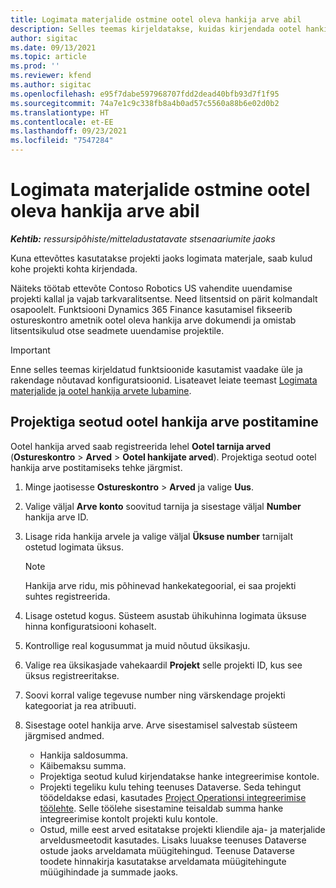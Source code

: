 ```yaml
---
title: Logimata materjalide ostmine ootel oleva hankija arve abil
description: Selles teemas kirjeldatakse, kuidas kirjendada ootel hankija arveid.
author: sigitac
ms.date: 09/13/2021
ms.topic: article
ms.prod: ''
ms.reviewer: kfend
ms.author: sigitac
ms.openlocfilehash: e95f7dabe597968707fdd2dead40bfb93d7f1f95
ms.sourcegitcommit: 74a7e1c9c338fb8a4b0ad57c5560a88b6e02d0b2
ms.translationtype: HT
ms.contentlocale: et-EE
ms.lasthandoff: 09/23/2021
ms.locfileid: "7547284"
---
```

# <a name="purchase-non-stocked-materials-using-a-pending-vendor-invoice"></a>Logimata materjalide ostmine ootel oleva hankija arve abil

_**Kehtib:** ressursipõhiste/mitteladustatavate stsenaariumite jaoks_

Kuna ettevõttes kasutatakse projekti jaoks logimata materjale, saab kulud kohe projekti kohta kirjendada. 

Näiteks töötab ettevõte Contoso Robotics US vahendite uuendamise projekti kallal ja vajab tarkvaralitsentse. Need litsentsid on pärit kolmandalt osapoolelt.  Funktsiooni Dynamics 365 Finance kasutamisel fikseerib ostureskontro ametnik ootel oleva hankija arve dokumendi ja omistab litsentsikulud otse seadmete uuendamise projektile. 

> [!IMPORTANT]
> Enne selles teemas kirjeldatud funktsioonide kasutamist vaadake üle ja rakendage nõutavad konfiguratsioonid. Lisateavet leiate teemast [Logimata materjalide ja ootel hankija arvete lubamine](configure-materials-nonstocked.md). 

## <a name="post-a-project-related-pending-vendor-invoice"></a>Projektiga seotud ootel hankija arve postitamine 

Ootel hankija arved saab registreerida lehel **Ootel tarnija arved** (**Ostureskontro** > **Arved** > **Ootel hankijate arved**). Projektiga seotud ootel hankija arve postitamiseks tehke järgmist.

1. Minge jaotisesse **Ostureskontro** > **Arved** ja valige **Uus**. 
2. Valige väljal **Arve konto** soovitud tarnija ja sisestage väljal **Number** hankija arve ID.
3. Lisage rida hankija arvele ja valige väljal **Üksuse number** tarnijalt ostetud logimata üksus. 

    > [!NOTE]
    > Hankija arve ridu, mis põhinevad hankekategoorial, ei saa projekti suhtes registreerida. 
    
5. Lisage ostetud kogus. Süsteem asustab ühikuhinna logimata üksuse hinna konfiguratsiooni kohaselt. 
6. Kontrollige real kogusummat ja muid nõutud üksikasju.
7. Valige rea üksikasjade vahekaardil **Projekt** selle projekti ID, kus see üksus registreeritakse.
8. Soovi korral valige tegevuse number ning värskendage projekti kategooriat ja rea atribuuti.
9. Sisestage ootel hankija arve. Arve sisestamisel salvestab süsteem järgmised andmed.
    
    - Hankija saldosumma.
    - Käibemaksu summa.
    - Projektiga seotud kulud kirjendatakse hanke integreerimise kontole.
    - Projekti tegeliku kulu tehing teenuses Dataverse.  Seda tehingut töödeldakse edasi, kasutades [Project Operationsi integreerimise töölehte](../project-accounting/project-operations-integration-journal.md). Selle töölehe sisestamine teisaldab summa hanke integreerimise kontolt projekti kulu kontole. 
    - Ostud, mille eest arved esitatakse projekti kliendile aja- ja materjalide arveldusmeetodit kasutades. Lisaks luuakse teenuses Dataverse ostude jaoks arveldamata müügitehingud. Teenuse Dataverse toodete hinnakirja kasutatakse arveldamata müügitehingute müügihindade ja summade jaoks.
